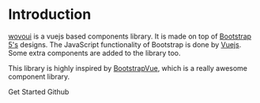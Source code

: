 # Introduction

[wovoui](https://github.com/wovosoft/wovoui) is a vuejs based components library. It is made on
top of [Bootstrap 5's](https://getbootstrap.com/) designs. The JavaScript functionality
of Bootstrap is done by [Vuejs](https://v3.vuejs.org/). Some extra components are added
to the library too.

This library is highly inspired by [BootstrapVue](https://bootstrap-vue.org/),
which is a really awesome component library.

<div>
    <w-button variant="primary">Get Started</w-button>
    <w-button variant="primary" class="ms-2">Github</w-button>
</div>